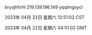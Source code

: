 brysjhhrhl 219.139.196.149 yqqlmgsycl

2023年 04月 22日 星期六 12:51:02 CST

2023年 04月 22日 星期六 04:51:02 GMT

